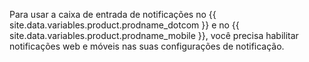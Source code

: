 Para usar a caixa de entrada de notificações no {{ site.data.variables.product.prodname_dotcom }} e no {{ site.data.variables.product.prodname_mobile }}, você precisa habilitar notificações web e móveis nas suas configurações de notificação.
